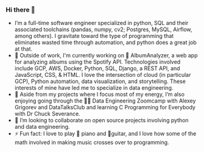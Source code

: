 ### Hi there 👋

- I’m a full-time software engineer specialized in python, SQL and their associated toolchains (pandas, numpy, cv2; Postgres, MySQL, Airflow, among others). I gravitate toward the type of programming that eliminates wasted time through automation, and python does a great job at that.
- 🔭 Outside of work, I'm currently working on 🎵 AlbumAnalyzer, a web app for analyzing albums using the Spotify API. Technologies involved include GCP, AWS, Docker, Python, SQL, Django, a REST API, and JavaScript, CSS, & HTML. I love the intersection of cloud (in particular GCP), Python automation, data visualization, and storytelling. These interests of mine have led me to specialize in data engineering.
- 🌱 Aside from my projects where I focus most of my energy, I’m also enjoying going through the 👷‍♂️ Data Engineering Zoomcamp with Alexey Grigorev and DataTalksClub and learning C Programming for Everybody with Dr Chuck Severance.
- 👯 I’m looking to collaborate on open source projects involving python and data engineering.
- ⚡ Fun fact: I love to play 🎹 piano and 🎸guitar, and I love how some of the math involved in making music crosses over to programming.
<!--
**tellessa/tellessa** is a ✨ _special_ ✨ repository because its `README.md` (this file) appears on your GitHub profile.
